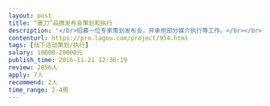 ```yaml
---                
layout: post       
title: “墨刀”品牌发布会策划和执行           
description: '</br>招募一位专家策划发布会，并承担部分媒介执行等工作。</br></br>Mockingbot【墨刀】是一家先在美国上线，后迅速在中国市场爆发增长的“在线原型设计工具”公司，致力于简化产品制作和设计流程，让用户仅需十分钟设计一个app，帮助互联网企业更好的完成app的构思，制作，迭代和产品协同。</br>目前全球已有140个国家近35万名产品设计师选择并使用墨刀。</br>产品多次在人人都是产品经理，馒头商学院，PMcaff等专业产品经理论坛被推荐，更是被知乎和爱范儿的专业平台评为最受欢迎工具第一。</br></br>***</br>在2017年初，我们计划开一场媒体发布会，希望邀请足够多的媒体到场共同见证磨刀的新产品业务上线和之前取得的成绩，同时也是墨刀的品牌4周年。</br></br>可参考同类SaaS及企业级媒体发布会。</br></br>我们需要有以下条件的市场或运营人员协同举办活动：</br></br>1-有媒体资源，有pr或媒体背景者优先；</br>2-在年后有每周3天的时间可以去策划及落实活动；</br>3-做事专业细致，有自检流程，我们希望和有承诺能落地的人合作，一般情况都是线上协同和效果核对，希望执行者对自己的作品也有交代；</br>4-对墨刀有一定的认知；</br>5-3-5年工作经验，资深更佳。</br>'     
contenturl: https://pro.lagou.com/project/954.html      
tags: [线下活动策划/执行]            
salary: 10000-20000元          
publish_time: 2016-11-21 12:36:19         
review: 2856人                   
apply: 7人                   
recommend: 2人                   
time_range: 2-4周              
---                 
```

